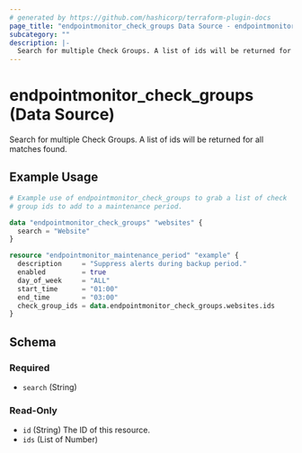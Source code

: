 ```yaml
---
# generated by https://github.com/hashicorp/terraform-plugin-docs
page_title: "endpointmonitor_check_groups Data Source - endpointmonitor"
subcategory: ""
description: |-
  Search for multiple Check Groups. A list of ids will be returned for all matches found.
---
```


# endpointmonitor_check_groups (Data Source)

Search for multiple Check Groups. A list of ids will be returned for all matches found.

## Example Usage

```terraform
# Example use of endpointmonitor_check_groups to grab a list of check 
# group ids to add to a maintenance period.

data "endpointmonitor_check_groups" "websites" {
  search = "Website"
}

resource "endpointmonitor_maintenance_period" "example" {
  description     = "Suppress alerts during backup period."
  enabled         = true
  day_of_week     = "ALL"
  start_time      = "01:00"
  end_time        = "03:00"
  check_group_ids = data.endpointmonitor_check_groups.websites.ids
}
```

<!-- schema generated by tfplugindocs -->
## Schema

### Required

- `search` (String)

### Read-Only

- `id` (String) The ID of this resource.
- `ids` (List of Number)


